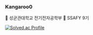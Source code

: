 ### Kangaroo0

🌱 성균관대학교 전기전자공학부
🌱 SSAFY 9기


[![Solved.ac Profile](http://mazassumnida.wtf/api/v2/generate_badge?boj=ljw4287)](https://solved.ac/ljw4287/)

<!--
**kangaroo0/kangaroo0** is a ✨ _special_ ✨ repository because its `README.md` (this file) appears on your GitHub profile.

Here are some ideas to get you started:

- 🔭 I’m currently working on ...
- 🌱 I’m currently learning ...
- 👯 I’m looking to collaborate on ...
- 🤔 I’m looking for help with ...
- 💬 Ask me about ...
- 📫 How to reach me: ...
- 😄 Pronouns: ...
- ⚡ Fun fact: ...
-->
